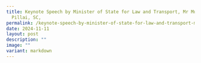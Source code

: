 ```yaml
---
title: Keynote Speech by Minister of State for Law and Transport, Mr Murali
  Pillai, SC,
permalink: /keynote-speech-by-minister-of-state-for-law-and-transport-mr-murali-pillai-sc/
date: 2024-11-11
layout: post
description: ""
image: ""
variant: markdown
---
```

